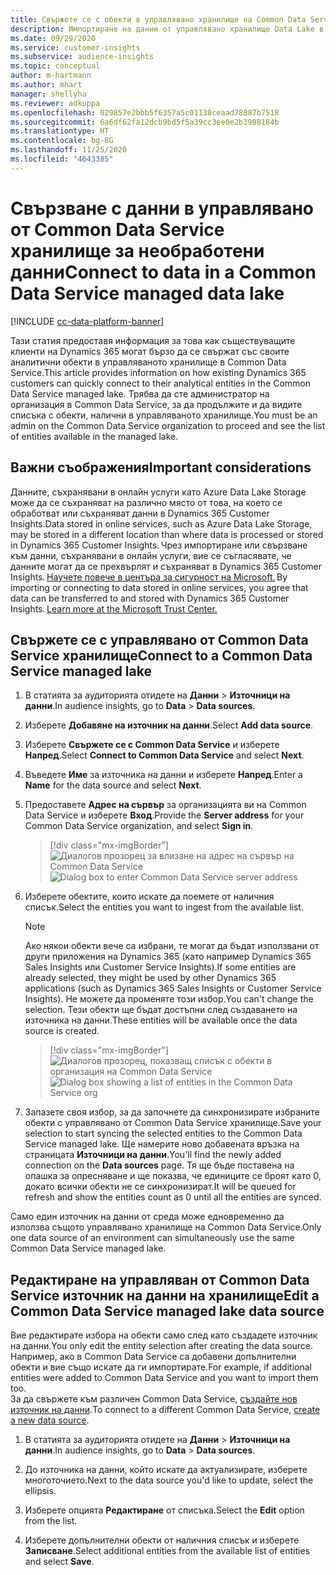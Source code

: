 ```yaml
---
title: Свържете се с обекти в управлявано хранилище на Common Data Service
description: Импортиране на данни от управлявано хранилище Data Lake в Common Data Service.
ms.date: 09/29/2020
ms.service: customer-insights
ms.subservice: audience-insights
ms.topic: conceptual
author: m-hartmann
ms.author: mhart
manager: shellyha
ms.reviewer: adkuppa
ms.openlocfilehash: 029857e2bbb5f6357a5c01138ceaad78887b7518
ms.sourcegitcommit: 6a6df62fa12dcb9bd5f5a39cc3ee0e2b3988184b
ms.translationtype: HT
ms.contentlocale: bg-BG
ms.lasthandoff: 11/25/2020
ms.locfileid: "4643385"
---
```

# <a name="connect-to-data-in-a-common-data-service-managed-data-lake"></a><span data-ttu-id="c0471-103">Свързване с данни в управлявано от Common Data Service хранилище за необработени данни</span><span class="sxs-lookup"><span data-stu-id="c0471-103">Connect to data in a Common Data Service managed data lake</span></span>

[!INCLUDE [cc-data-platform-banner](../includes/cc-data-platform-banner.md)]

<span data-ttu-id="c0471-104">Тази статия предоставя информация за това как съществуващите клиенти на Dynamics 365 могат бързо да се свържат със своите аналитични обекти в управляваното хранилище в Common Data Service.</span><span class="sxs-lookup"><span data-stu-id="c0471-104">This article provides information on how existing Dynamics 365 customers can quickly connect to their analytical entities in the Common Data Service managed lake.</span></span> <span data-ttu-id="c0471-105">Трябва да сте администратор на организация в Common Data Service, за да продължите и да видите списъка с обекти, налични в управляваното хранилище.</span><span class="sxs-lookup"><span data-stu-id="c0471-105">You must be an admin on the Common Data Service organization to proceed and see the list of entities available in the managed lake.</span></span>

## <a name="important-considerations"></a><span data-ttu-id="c0471-106">Важни съображения</span><span class="sxs-lookup"><span data-stu-id="c0471-106">Important considerations</span></span>

<span data-ttu-id="c0471-107">Данните, съхранявани в онлайн услуги като Azure Data Lake Storage може да се съхраняват на различно място от това, на което се обработват или съхраняват данни в Dynamics 365 Customer Insights.</span><span class="sxs-lookup"><span data-stu-id="c0471-107">Data stored in online services, such as Azure Data Lake Storage, may be stored in a different location than where data is processed or stored in Dynamics 365 Customer Insights.</span></span><span data-ttu-id="c0471-108"> Чрез импортиране или свързване към данни, съхранявани в онлайн услуги, вие се съгласявате, че данните могат да се прехвърлят и съхраняват в Dynamics 365 Customer Insights. [Научете повече в центъра за сигурност на Microsoft.](https://www.microsoft.com/trust-center)</span><span class="sxs-lookup"><span data-stu-id="c0471-108"> By importing or connecting to data stored in online services, you agree that data can be transferred to and stored with Dynamics 365 Customer Insights. [Learn more at the Microsoft Trust Center.](https://www.microsoft.com/trust-center)</span></span>

## <a name="connect-to-a-common-data-service-managed-lake"></a><span data-ttu-id="c0471-109">Свържете се с управлявано от Common Data Service хранилище</span><span class="sxs-lookup"><span data-stu-id="c0471-109">Connect to a Common Data Service managed lake</span></span>

1. <span data-ttu-id="c0471-110">В статията за аудиторията отидете на **Данни** > **Източници на данни**.</span><span class="sxs-lookup"><span data-stu-id="c0471-110">In audience insights, go to **Data** > **Data sources**.</span></span>

2. <span data-ttu-id="c0471-111">Изберете **Добавяне на източник на данни**.</span><span class="sxs-lookup"><span data-stu-id="c0471-111">Select **Add data source**.</span></span>

3. <span data-ttu-id="c0471-112">Изберете **Свържете се с Common Data Service** и изберете **Напред**.</span><span class="sxs-lookup"><span data-stu-id="c0471-112">Select **Connect to Common Data Service** and select **Next**.</span></span>

4. <span data-ttu-id="c0471-113">Въведете **Име** за източника на данни и изберете **Напред**.</span><span class="sxs-lookup"><span data-stu-id="c0471-113">Enter a **Name** for the data source and select **Next**.</span></span>

5. <span data-ttu-id="c0471-114">Предоставете **Адрес на сървър** за организацията ви на Common Data Service и изберете **Вход**.</span><span class="sxs-lookup"><span data-stu-id="c0471-114">Provide the **Server address** for your Common Data Service organization, and select **Sign in**.</span></span>

   > [!div class="mx-imgBorder"]
   > <span data-ttu-id="c0471-115">![Диалогов прозорец за влизане на адрес на сървър на Common Data Service](media/enter-CDS-org-details.png)</span><span class="sxs-lookup"><span data-stu-id="c0471-115">![Dialog box to enter Common Data Service server address](media/enter-CDS-org-details.png)</span></span>

6. <span data-ttu-id="c0471-116">Изберете обектите, които искате да поемете от наличния списък.</span><span class="sxs-lookup"><span data-stu-id="c0471-116">Select the entities you want to ingest from the available list.</span></span>    

   > [!NOTE]
   > <span data-ttu-id="c0471-117">Ако някои обекти вече са избрани, те могат да бъдат използвани от други приложения на Dynamics 365 (като например Dynamics 365 Sales Insights или Customer Service Insights).</span><span class="sxs-lookup"><span data-stu-id="c0471-117">If some entities are already selected, they might be used by other Dynamics 365 applications (such as Dynamics 365 Sales Insights or Customer Service Insights).</span></span> <span data-ttu-id="c0471-118">Не можете да променяте този избор.</span><span class="sxs-lookup"><span data-stu-id="c0471-118">You can't change the selection.</span></span> <span data-ttu-id="c0471-119">Тези обекти ще бъдат достъпни след създаването на източника на данни.</span><span class="sxs-lookup"><span data-stu-id="c0471-119">These entities will be available once the data source is created.</span></span>

   > [!div class="mx-imgBorder"]
   > <span data-ttu-id="c0471-120">![Диалогов прозорец, показващ списък с обекти в организация на Common Data Service](media/select-analytical-entities.png)</span><span class="sxs-lookup"><span data-stu-id="c0471-120">![Dialog box showing a list of entities in the Common Data Service org](media/select-analytical-entities.png)</span></span>

7. <span data-ttu-id="c0471-121">Запазете своя избор, за да започнете да синхронизирате избраните обекти с управлявано от Common Data Service хранилище.</span><span class="sxs-lookup"><span data-stu-id="c0471-121">Save your selection to start syncing the selected entities to the Common Data Service managed lake.</span></span> <span data-ttu-id="c0471-122">Ще намерите ново добавената връзка на страницата **Източници на данни**.</span><span class="sxs-lookup"><span data-stu-id="c0471-122">You'll find the newly added connection on the **Data sources** page.</span></span> <span data-ttu-id="c0471-123">Тя ще бъде поставена на опашка за опресняване и ще показва, че единиците се броят като 0, докато всички обекти не се синхронизират.</span><span class="sxs-lookup"><span data-stu-id="c0471-123">It will be queued for refresh and show the entities count as 0 until all the entities are synced.</span></span>

<span data-ttu-id="c0471-124">Само един източник на данни от среда може едновременно да използва същото управлявано хранилище на Common Data Service.</span><span class="sxs-lookup"><span data-stu-id="c0471-124">Only one data source of an environment can simultaneously use the same Common Data Service managed lake.</span></span>

## <a name="edit-a-common-data-service-managed-lake-data-source"></a><span data-ttu-id="c0471-125">Редактиране на управляван от Common Data Service източник на данни на хранилище</span><span class="sxs-lookup"><span data-stu-id="c0471-125">Edit a Common Data Service managed lake data source</span></span>

<span data-ttu-id="c0471-126">Вие редактирате избора на обекти само след като създадете източник на данни.</span><span class="sxs-lookup"><span data-stu-id="c0471-126">You only edit the entity selection after creating the data source.</span></span> <span data-ttu-id="c0471-127">Например, ако в Common Data Service са добавени допълнителни обекти и вие също искате да ги импортирате.</span><span class="sxs-lookup"><span data-stu-id="c0471-127">For example, if additional entities were added to Common Data Service and you want to import them too.</span></span>    
<span data-ttu-id="c0471-128">За да свържете към различен Common Data Service, [създайте нов източник на данни](#connect-to-a-common-data-service-managed-lake).</span><span class="sxs-lookup"><span data-stu-id="c0471-128">To connect to a different Common Data Service, [create a new data source](#connect-to-a-common-data-service-managed-lake).</span></span>

1. <span data-ttu-id="c0471-129">В статията за аудиторията отидете на **Данни** > **Източници на данни**.</span><span class="sxs-lookup"><span data-stu-id="c0471-129">In audience insights, go to **Data** > **Data sources**.</span></span>

2. <span data-ttu-id="c0471-130">До източника на данни, който искате да актуализирате, изберете многоточието.</span><span class="sxs-lookup"><span data-stu-id="c0471-130">Next to the data source you'd like to update, select the ellipsis.</span></span>

3. <span data-ttu-id="c0471-131">Изберете опцията **Редактиране** от списъка.</span><span class="sxs-lookup"><span data-stu-id="c0471-131">Select the **Edit** option from the list.</span></span>

4. <span data-ttu-id="c0471-132">Изберете допълнителни обекти от наличния списък и изберете **Записване**.</span><span class="sxs-lookup"><span data-stu-id="c0471-132">Select additional entities from the available list of entities and select **Save**.</span></span>
